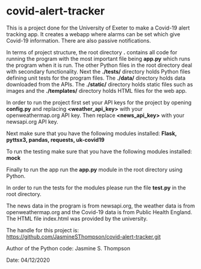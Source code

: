 # covid-alert-tracker
This is a project done for the University of Exeter to make a Covid-19 alert tracking app.
It creates a webapp where alarms can be set which give Covid-19 information. There are also passive notifications.

In terms of project structure, the root directory **.** contains all code for running the program with the most important
file being **app.py** which runs the program when it is run. The other Python files in the root directory deal with secondary functionality.
Next the **./tests/** directory holds Python files defining unit tests for the program files. The **./data/** directory holds data downloaded from the APIs.
The **./static/** directory holds static files such as images and the **./templates/** directory holds HTML files for the web app.

In order to run the project first set your API keys for the project by opening **config.py**
and replacing **<weather_api_key>** with your openweathermap.org API key.
Then replace **<news_api_key>** with your newsapi.org API key.

Next make sure that you have the following modules installed:
**Flask, pyttsx3, pandas, requests, uk-covid19**

To run the testing make sure that you have the following modules installed:
**mock**

Finally to run the app run the **app.py** module in the root directory using Python.

In order to run the tests for the modules please run the file **test.py** in the root directory.

The news data in the program is from newsapi.org, the weather data is from openweathermap.org and the
Covid-19 data is from Public Health England. The HTML file index.html was provided by the university.

The handle for this project is: https://github.com/JasmineSThompson/covid-alert-tracker.git

Author of the Python code: Jasmine S. Thompson

Date: 04/12/2020
